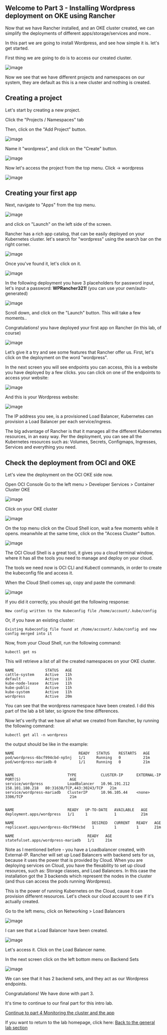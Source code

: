 ## Welcome to Part 3 - Installing Wordpress deployment on OKE using Rancher ##
 
Now that we have Rancher installed, and an OKE cluster created, 
we can simplify the deployments of different apps/storage/services and more.. 

In this part we are going to install Wordpress, and see how simple it is.
let's get started. 

First thing we are going to do is to access our created cluster. 

![image](https://github.com/deton57/oke-labs/blob/master/oke-rancher/screenshots/part3/Access-Cluster.PNG)

Now we see that we have different projects and namespaces on our system,
they are default as this is a new cluster and nothing is created. 

## Creating a project ##

Let's start by creating a new project.

Click the "Projects /  Namespaces" tab

Then, click on the "Add Project" button. 

![image](https://github.com/deton57/oke-labs/blob/master/oke-rancher/screenshots/part3/Projects%20and%20namespaces.PNG)

Name it "wordpress", and click on the "Create" button.

![image](https://github.com/deton57/oke-labs/blob/master/oke-rancher/screenshots/part3/project-creation.PNG)

Now let's access the project from the top menu. 
Click <cluster name> -> wordpress
 
![image](https://github.com/deton57/oke-labs/blob/master/oke-rancher/screenshots/part3/access-project.PNG)

## Creating your first app ##

Next, navigate to "Apps" from the top menu.

![image](https://github.com/deton57/oke-labs/blob/master/oke-rancher/screenshots/part3/apps.PNG)

and click on "Launch" on the left side of the screen.

Rancher has a rich app catalog, that can be easily deployed on your Kubernetes cluster.
let's search for "wordpress" using the search bar on the right corner. 

![image](https://github.com/deton57/oke-labs/blob/master/oke-rancher/screenshots/part3/app-catalog.PNG)

Once you've found it, let's click on it. 

![image](https://github.com/deton57/oke-labs/blob/master/oke-rancher/screenshots/part3/wordpress.PNG) 

In the following deployment you have 3 placeholders for password input,
let's input a password: **WPRancher321!** (you can use your own/auto-generated) 

![image](https://github.com/deton57/oke-labs/blob/master/oke-rancher/screenshots/part3/passwords.PNG)

Scroll down, and click on the "Launch" button. 
This will take a few moments..

Congratulations!
you have deployed your first app on Rancher (in this lab, of course)

![image](https://github.com/deton57/oke-labs/blob/master/oke-rancher/screenshots/part3/ready-deployment.PNG)

Let’s give it a try and see some features that Rancher offer us. 
First, let's click on the deployment on the word "wordpress". 

In the next screen you will see endpoints you can access,
this is a website you have deployed by a few clicks. 
you can click on one of the endpoints to access your website:

![image](https://github.com/deton57/oke-labs/blob/master/oke-rancher/screenshots/part3/endpoints.PNG)

And this is your Wordpress website:

![image](https://github.com/deton57/oke-labs/blob/master/oke-rancher/screenshots/part3/wordpress-website.PNG)

The IP address you see, is a provisioned Load Balancer,
Kubernetes can provision a Load Balancer per each service/ingress. 

The big advantage of Rancher is that it manages all the different Kubernetes resources,
in an easy way. Per the deployment, you can see all the Kubernetes resources such as:
Volumes, Secrets, Configmaps, Ingresses, Services and everything you need. 

## Check the deployment from OCI and OKE ##

Let's view the deployment on the OCI OKE side now. 

Open OCI Console 
Go to the left menu > Developer Services > Container Cluster OKE

![image](https://github.com/deton57/oke-labs/blob/master/oke-rancher/screenshots/part3/oke-oci.PNG)

Click on your OKE cluster

![image](https://github.com/deton57/oke-labs/blob/master/oke-rancher/screenshots/part3/click-on-oke.PNG)

On the top menu click on the Cloud Shell icon,
wait a few moments while it opens. meanwhile at the same time, click on the "Access Cluster" button.


![image](https://github.com/deton57/oke-labs/blob/master/oke-rancher/screenshots/part3/access-cluster-cloudshell.PNG)

The OCI Cloud Shell is a great tool, it gives you a cloud terminal window,
where it has all the tools you need to manage and deploy on your cloud.

The tools we need now is OCI CLI and Kubectl commands, in order to create the kubeconfig file
and access it. 

When the Cloud Shell comes up, copy and paste the command:

![image](https://github.com/deton57/oke-labs/blob/master/oke-rancher/screenshots/part3/copy-paste-cloud-shell.PNG) 

If you did it correctly, you should get the following response:

```
New config written to the Kubeconfig file /home/account/.kube/config
```
Or, if you have an existing cluster:

```
Existing Kubeconfig file found at /home/account/.kube/config and new config merged into it
```


Now, from your Cloud Shell, run the following command:

```kubectl get ns```

This will retrieve a list of all the created namespaces on your OKE cluster.

```
NAME              STATUS   AGE
cattle-system     Active   11h
default           Active   11h
kube-node-lease   Active   11h
kube-public       Active   11h
kube-system       Active   11h
wordpress         Active   20m
```

You can see that the wordpress namespace have been created. 
I did this part of the lab a bit later, so ignore the time differences. 

Now let's verify that we have all what we created from Rancher, by running the following command:

```kubectl get all -n wordpress```

the output should be like in the example:

```
NAME                             READY   STATUS    RESTARTS   AGE
pod/wordpress-6bcf994cbd-np5nj   1/1     Running   0          21m
pod/wordpress-mariadb-0          1/1     Running   0          21m


NAME                        TYPE           CLUSTER-IP      EXTERNAL-IP       PORT(S)                      AGE
service/wordpress           LoadBalancer   10.96.191.212   158.101.180.218   80:31638/TCP,443:30243/TCP   21m
service/wordpress-mariadb   ClusterIP      10.96.105.44    <none>            3306/TCP                     21m


NAME                        READY   UP-TO-DATE   AVAILABLE   AGE
deployment.apps/wordpress   1/1     1            1           21m

NAME                                   DESIRED   CURRENT   READY   AGE
replicaset.apps/wordpress-6bcf994cbd   1         1         1       21m

NAME                                 READY   AGE
statefulset.apps/wordpress-mariadb   1/1     21m
```

Note as I mentioned before - you have a Loadbalancer created, with External-IP.
Rancher will set up Load Balancers with backend sets for us, because it uses the power that is provided by Cloud.
When you are deploying services on Cloud, you have the flexability to set up cloud resources, such as: Storage classes,
and Load Balancers. 
In this case the installation got the 3 backends which represent the nodes in 
the cluster (and thus can access the pods running Wordpress).

This is the power of running Kubernetes on the Cloud, cause it can provision different resources. 
Let's check our cloud account to see if it's actually created. 


Go to the left menu, click on Networking > Load Balancers

![image](https://github.com/deton57/oke-labs/blob/master/oke-rancher/screenshots/part3/load-balancers.PNG)

I can see that a Load Balancer have been created. 

![image](https://github.com/deton57/oke-labs/blob/master/oke-rancher/screenshots/part3/Load-Balancer-created.PNG)

Let's access it. 
Click on the Load Balancer name.

In the next screen click on the left bottom menu on Backend Sets

![image](https://github.com/deton57/oke-labs/blob/master/oke-rancher/screenshots/part3/lb-backend.PNG)

We can see that it has 2 backend sets, 
and they act as our Wordpress endpoints. 

Congratulations! 
We have done with part 3. 

It's time to continue to our final part for this intro lab. 

[Continue to part 4 Monitoring the cluster and the app](mon.md) 

If you want to return to the lab homepage, click here: [Back to the general lab section](readme.md)






